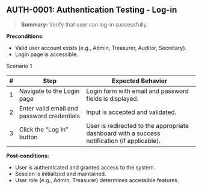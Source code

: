 ## **AUTH-0001:** Authentication Testing - Log-in  

> **Summary:** Verify that user can log-in successfully.   <br>

**Preconditions:**

 - Valid user account exists (e.g., Admin, Treasurer, Auditor, Secretary).
 - Login page is accessible.

Scenario 1 

 | \# | Step | Expected Behavior | 
 |----|------|-------------------| 
 |  1 | Navigate to the Login page                      | Login form with email and password fields is displayed.   | 
 |  2 | Enter valid email and password credentials      | Input is accepted and validated.   | 
 |  3 | Click the “Log In” button                       | User is redirected to the appropriate dashboard with a success notification (if applicable).   |  

**Post-conditions:**  

 - User is authenticated and granted access to the system.  
 - Session is initialized and maintained.  
 - User role (e.g., Admin, Treasurer) determines accessible features. 
